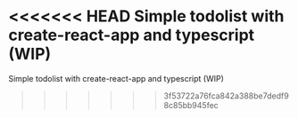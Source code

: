 <<<<<<< HEAD
Simple todolist with create-react-app and typescript (WIP)
=======
Simple todolist with create-react-app and typescript (WIP)
>>>>>>> 3f53722a76fca842a388be7dedf98c85bb945fec
